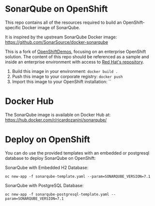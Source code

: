 # SonarQube on OpenShift
This repo contains all of the resources required to build an OpenShift-specific
Docker image of SonarQube.

It is inspired by the upstream SonarQube Docker image:
https://github.com/SonarSource/docker-sonarqube

This is a fork of [OpenShiftDemos](https://github.com/OpenShiftDemos/sonarqube-openshift-docker), focusing on an enterprise OpenShift solution. The content of this repo should be referenced as a sample and inside an enterprise environment with access to [Red Hat's repository](https://access.redhat.com/containers).

1. Build this image in your environment: `docker build .`
2. Push this image to your corporate registry: `docker push`
3. Import this image to your OpenShift installation: ``

# Docker Hub

The SonarQube image is available on Docker Hub at: https://hub.docker.com/r/ricardozanini/sonarqube/

# Deploy on OpenShift
You can do use the provided templates with an embedded or postgresql database to deploy SonarQube on 
OpenShift:

SonarQube with Embedded H2 Database:

    oc new-app -f sonarqube-template.yaml --param=SONARQUBE_VERSION=7.1

SonarQube with PostgreSQL Database:

    oc new-app -f sonarqube-postgresql-template.yaml --param=SONARQUBE_VERSION=7.1
